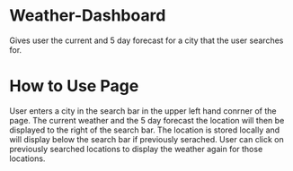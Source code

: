 # Weather-Dashboard

Gives user the current and 5 day forecast for a city that the user searches for.

# How to Use Page

User enters a city in the search bar in the upper left hand conrner of the page. The current weather and the 5 day forecast the location will then be displayed to the right of the search bar. The location is stored locally and will display below the search bar if previously serached. User can click on previously searched locations to display the weather again for those locations.
